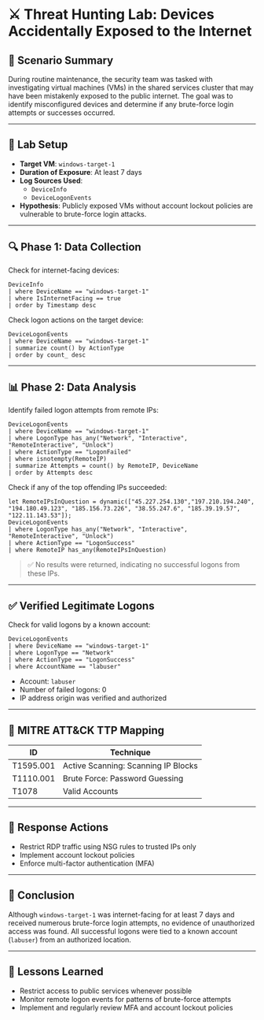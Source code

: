 
# ⚔️ Threat Hunting Lab: Devices Accidentally Exposed to the Internet

## 🧪 Scenario Summary

During routine maintenance, the security team was tasked with investigating virtual machines (VMs) in the shared services cluster that may have been mistakenly exposed to the public internet. The goal was to identify misconfigured devices and determine if any brute-force login attempts or successes occurred.

---

## 🧭 Lab Setup

- **Target VM**: `windows-target-1`
- **Duration of Exposure**: At least 7 days
- **Log Sources Used**:
  - `DeviceInfo`
  - `DeviceLogonEvents`
- **Hypothesis**: Publicly exposed VMs without account lockout policies are vulnerable to brute-force login attacks.

---

## 🔍 Phase 1: Data Collection

Check for internet-facing devices:
```kql
DeviceInfo
| where DeviceName == "windows-target-1"
| where IsInternetFacing == true
| order by Timestamp desc
```

Check logon actions on the target device:
```kql
DeviceLogonEvents
| where DeviceName == "windows-target-1"
| summarize count() by ActionType
| order by count_ desc
```

---

## 📊 Phase 2: Data Analysis

Identify failed logon attempts from remote IPs:
```kql
DeviceLogonEvents
| where DeviceName == "windows-target-1"
| where LogonType has_any("Network", "Interactive", "RemoteInteractive", "Unlock")
| where ActionType == "LogonFailed"
| where isnotempty(RemoteIP)
| summarize Attempts = count() by RemoteIP, DeviceName
| order by Attempts desc
```

Check if any of the top offending IPs succeeded:
```kql
let RemoteIPsInQuestion = dynamic(["45.227.254.130","197.210.194.240", "194.180.49.123", "185.156.73.226", "38.55.247.6", "185.39.19.57", "122.11.143.53"]);
DeviceLogonEvents
| where LogonType has_any("Network", "Interactive", "RemoteInteractive", "Unlock")
| where ActionType == "LogonSuccess"
| where RemoteIP has_any(RemoteIPsInQuestion)
```

> ✅ No results were returned, indicating no successful logons from these IPs.

---

## ✅ Verified Legitimate Logons

Check for valid logons by a known account:
```kql
DeviceLogonEvents
| where DeviceName == "windows-target-1"
| where LogonType == "Network"
| where ActionType == "LogonSuccess"
| where AccountName == "labuser"
```

- Account: `labuser`
- Number of failed logons: 0
- IP address origin was verified and authorized

---

## 🧠 MITRE ATT&CK TTP Mapping

| ID          | Technique                                 |
|-------------|--------------------------------------------|
| T1595.001   | Active Scanning: Scanning IP Blocks       |
| T1110.001   | Brute Force: Password Guessing            |
| T1078       | Valid Accounts                            |

---

## 🧯 Response Actions

- Restrict RDP traffic using NSG rules to trusted IPs only
- Implement account lockout policies
- Enforce multi-factor authentication (MFA)

---

## 📝 Conclusion

Although `windows-target-1` was internet-facing for at least 7 days and received numerous brute-force login attempts, no evidence of unauthorized access was found. All successful logons were tied to a known account (`labuser`) from an authorized location.

---

## 🔄 Lessons Learned

- Restrict access to public services whenever possible
- Monitor remote logon events for patterns of brute-force attempts
- Implement and regularly review MFA and account lockout policies
